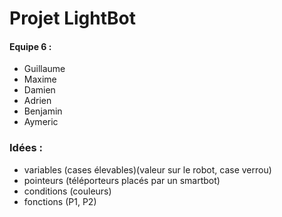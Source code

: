 # Projet LightBot

#### Equipe 6 :
- Guillaume
- Maxime
- Damien
- Adrien
- Benjamin
- Aymeric

### Idées :

- variables (cases élevables)(valeur sur le robot, case verrou)
- pointeurs (téléporteurs placés par un smartbot)
- conditions (couleurs)
- fonctions (P1, P2)
